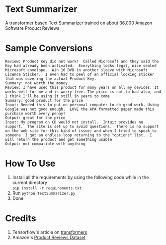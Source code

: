 # Text Summarizer
A transformer based Text Summarizer trained on about 36,000 Amazon Software Product Reviews

# Sample Conversions
```
Review: Product Key did not work!  Called Microsoft and they said the Key had already been activated.  Everything looks legit, nice sealed Microsoft envelope.  Win 10 DVD in another sleeve with Microsoft Licence Sticker.  I even had to peel of an official looking sticker that was covering the actual Product Key.
Summary: not worth the money
Review: I have used this product for many years on all my devices. It works well for me and is worry free. The price is not to bad also, and I think I'll be using it still in years to come
Summary: good product for the price
Input: Needed this to put on personal computer to do grad work. Using Google was not good enough.  LOVE the APA formatted paper made this purchase worth every penny!
Output: great for the price
Input: My program on CD would not install.  Intuit provides no support.  The site is set up to avoid questions.  There is no support on the web site for this kind of issue; and when I tried to speak to someone  I got an endless loop returning to the "options" list.  I will return the product and get something usable
Output: not compatible with anything
```

# How To Use
1. Install all the requirements by using the following code while in the current directory<br>
```pip install -r requirements.txt```<br>
2. Run ```python TextSummarizer.py```<br>
3. Done <br>

# Credits
1. Tensorflow's article on <a href="https://www.tensorflow.org/tutorials/text/transformer">transformers</a> <br>
2. Amazon's <a href="https://nijianmo.github.io/amazon/index.html">Product Reviews Dataset</a>